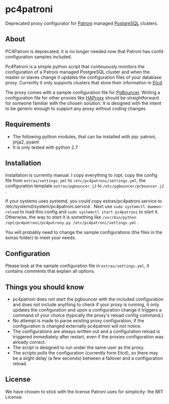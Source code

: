 pc4patroni
==========
Deprecated proxy configurator for [Patroni](https://github.com/zalando/patroni) managed [PostgreSQL](http://www.postgresql.org/) clusters.


About
-----
PC4Patroni is deprecated, it is no longer needed now that Patroni has confd configuration samples included. 

Pc4Patroni is a simple python script that continuously monitors the configuration of a Patroni managed PostgreSQL cluster and when the master or slaves change it updates the configuration files of your database proxy. Currently it only supports clusters that store their information in [Etcd](https://github.com/coreos/etcd). 

The proxy comes with a sample configuration file for [PgBouncer](https://pgbouncer.github.io). Writing a configuration file for other proxies like [HAProxy](http://www.haproxy.org/) should be straightforward for someone familiar with the chosen solution. It is designed with the intent to be generic enough to support any proxy without coding changes. 

Requirements
------------
* The following python modules, that can be installed with pip: patroni, jinja2, pyaml
* It is only tested with python 2.7

Installation
------------
Installation is currently manual. I copy everything to /opt, copy the config file from `extras/settings.yml` to `/etc/pc4patroni/settings.yml`, the configuration template `extras/pgbouncer.j2` to `/etc/pgbouncer/pcbouncer.j2` .


If your systems uses systemd, you could copy extras/pc4patroni.service to /etc/systemd/system/pc4patroni.service . 
Next use `sudo systemctl daemon-reload` to load this config and `sudo systemctl start pc4patroni` to start it. 
Otherwise, the way to start it is something like `/usr/bin/python /opt/pc4patroni/pc4patrony.py /etc/pc4patroni/settings.yml` .

You will probably need to change the sample configurations (the files in the extras folder) to meet your needs. 

Configuration
-------------
Please look at the sample configuration file in `extras/settings.yml`, it contains comments that explain all options.


Things you should know
----------------------
* pc4patroni does not start the pgbouncer with the included configuration and does not include anything to check if your proxy is running, it only updates the configuration and upon a configuration change it triggers a command of your choice (typically the proxy's reload config command.)
* No attempt is made to parse existing proxy configuration, if the configuration is changed externally pc4patroni will not notice.
* The configurations are always written out and a configuration reload is triggered immediately after restart, even if the proxies configuration was already correct.
* The script is designed to run under the same user as the proxy. 
* The scripts polls the configuration (currently form Etcd), so there may be a slight delay (a few seconds) between a failover and a configuration reload. 

License
-------
We have chosen to stick with the license Patroni uses for simplicity: the MIT License. 
